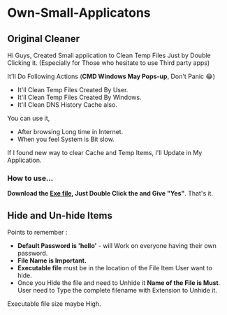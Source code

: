 # Own-Small-Applicatons

## Original Cleaner

Hi Guys, Created Small application to Clean Temp Files Just by Double Clicking it. (Especially for Those who hesitate to use Third party apps)

It'll Do Following Actions (**CMD Windows May Pops-up**, Don't Panic 😂)
  
  - It'll Clean Temp Files Created By User.
  - It'll Clean Temp Files Created By Windows.
  - It'll Clean DNS History Cache also. 

You can use it,

  - After browsing Long time in Internet.
  - When you feel System is Bit slow.

If I found new way to clear Cache and Temp Items, I'll Update in My Application.

### How to use... 

**Download the [Exe file](https://github.com/seeniforu/Own-Small-Applicatons/blob/main/Original%20Cleaner/cleaner.exe), Just Double Click the and Give "Yes"**. That's it.

## Hide and Un-hide Items 

Points to remember :

- **Default Password is 'hello'** - will Work on everyone having their own password.
- **File Name is Important.**
- **Executable file** must be in the location of the File Item User want to hide. 
- Once you Hide the file and need to Unhide it **Name of the File is Must**. User need to Type the complete filename with Extension to Unhide it.

Executable file size maybe High.





